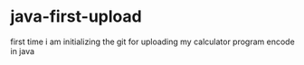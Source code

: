 # java-first-upload
first time i am initializing the git for uploading my calculator program encode in java
